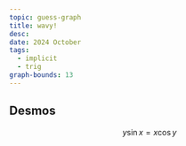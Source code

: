 ```yaml
---
topic: guess-graph
title: wavy!
desc: 
date: 2024 October
tags:
  - implicit
  - trig
graph-bounds: 13
---
```



## Desmos
```math
y\sin x=x\cos y
```
